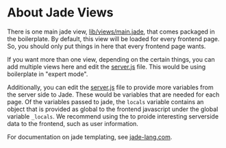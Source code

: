 About Jade Views
=============

There is one main jade view, [lib/views/main.jade](../lib/views/main.jade), that comes packaged in the boilerplate. By default, this view will be loaded for every frontend page. So, you should only put things in here that every frontend page wants.

If you want more than one view, depending on the certain things, you can add multiple views here and edit the [server.js](../server.js) file. This would be using boilerplate in "expert mode".

Additionally, you can edit the [server.js](../server.js) file to provide more variables from the server side to Jade. These would be variables that are needed for each page. Of the variables passed to jade, the `locals` variable contains an object that is provided as global to the frontend javascript under the global variable `_locals`. We recommend using the to proide interesting serverside data to the frontend, such as user information.

For documentation on jade templating, see [jade-lang.com](http://jade-lang.com/).
